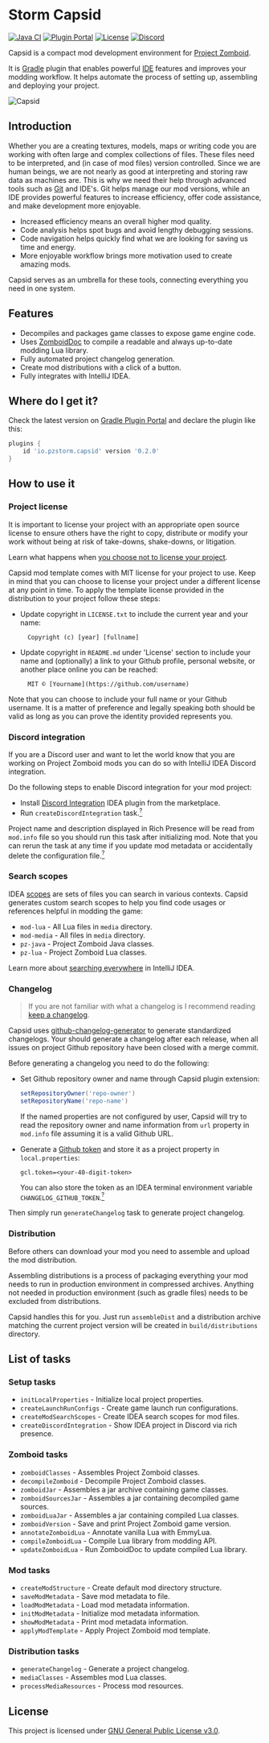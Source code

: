 # Storm Capsid

[![Java CI](https://github.com/pzstorm/capsid/actions/workflows/java-ci.yaml/badge.svg?branch=dev)](https://github.com/pzstorm/capsid/actions/workflows/java-ci.yaml) [![Plugin Portal](https://img.shields.io/maven-metadata/v?label=plugin&color=blue&logo=gradle&metadataUrl=https://plugins.gradle.org/m2/io/pzstorm/capsid/io.pzstorm.capsid.gradle.plugin/maven-metadata.xml)](https://plugins.gradle.org/plugin/io.pzstorm.capsid) [![License](https://img.shields.io/github/license/pzstorm/capsid?logo=gnu)](https://www.gnu.org/licenses/) [![Discord](https://img.shields.io/discord/823907021178798150?color=7289DA&label=discord&logo=discord&logoColor=white)](https://discord.gg/ZCmg9VsvSW)

Capsid is a compact mod development environment for [Project Zomboid](https://projectzomboid.com/blog/).

It is [Gradle](https://gradle.org/) plugin that enables powerful [IDE](https://en.wikipedia.org/wiki/Integrated_development_environment) features and improves your modding workflow. It helps automate the process of setting up, assembling and deploying your project.

![Capsid](https://raw.githubusercontent.com/pzstorm/capsid/gh-pages/capsid-banner.png)

## Introduction

Whether you are a creating textures, models, maps or writing code you are working with often large and complex collections of files. These files need to be interpreted, and (in case of mod files) version controlled. Since we are human beings, we are not nearly as good at interpreting and storing raw data as machines are. This is why we need their help through advanced tools such as [Git](https://git-scm.com/) and IDE's. Git helps manage our mod versions, while an IDE provides powerful features to increase efficiency, offer code assistance, and make development more enjoyable.

- Increased efficiency means an overall higher mod quality.  
- Code analysis helps spot bugs and avoid lengthy debugging sessions. 
- Code navigation helps quickly find what we are looking for saving us time and energy.
- More enjoyable workflow brings more motivation used to create amazing mods.

Capsid serves as an umbrella for these tools, connecting everything you need in one system.

## Features

- Decompiles and packages game classes to expose game engine code.
- Uses [ZomboidDoc](https://github.com/yooksi/pz-zdoc/) to compile a readable and always up-to-date modding Lua library.
- Fully automated project changelog generation.
- Create mod distributions with a click of a button.
- Fully integrates with IntelliJ IDEA.

## Where do I get it?

Check the latest version on [Gradle Plugin Portal](https://plugins.gradle.org/plugin/io.pzstorm.capsid) and declare the plugin like this:

```groovy
plugins {
    id 'io.pzstorm.capsid' version '0.2.0' 
}
```

## How to use it

### Project license

It is important to license your project with an appropriate open source license to ensure others have the right to copy, distribute or modify your work without being at risk of take-downs, shake-downs, or litigation.

Learn what happens when [you choose not to license your project](https://choosealicense.com/no-permission/).

Capsid mod template comes with MIT license for your project to use. Keep in mind that you can choose to license your project under a different license at any point in time. To apply the template license provided in the distribution to your project follow these steps:

- Update copyright in `LICENSE.txt` to include the current year and your name:

		Copyright (c) [year] [fullname]


- Update copyright in `README.md` under 'License' section to include your name and (optionally) a link to your Github profile, personal website, or another place online you can be reached:

		MIT © [Yourname](https://github.com/username)

Note that you can choose to include your full name or your Github username. It is a matter of preference and legally speaking both should be valid as long as you can prove the identity provided represents you. 

### Discord integration

If you are a Discord user and want to let the world know that you are working on Project Zomboid mods you can do so with IntelliJ IDEA Discord integration.

Do the following steps to enable Discord integration for your mod project:

- Install [Discord Integration](https://plugins.jetbrains.com/plugin/10233-discord-integration) IDEA plugin from the marketplace.
- Run `createDiscordIntegration` task.[<sup>?</sup>](#discord-integration "This task will run automatically when you run setupWorkspace configuration.")

Project name and description displayed in Rich Presence will be read from `mod.info` file so you should run this task after initializing mod. Note that you can rerun the task at any time if you update mod metadata or accidentally delete the configuration file.[<sup>?</sup>](#a ".idea/discord.xml")

### Search scopes

IDEA [scopes](https://www.jetbrains.com/help/idea/settings-scopes.html) are sets of files you can search in various contexts. Capsid generates custom search scopes to help you find code usages or references helpful in modding the game:

- `mod-lua` - All Lua files in `media` directory.
- `mod-media` - All files in `media` directory.
- `pz-java` - Project Zomboid Java classes.
- `pz-lua` - Project Zomboid Lua classes.

Learn more about [searching everywhere](https://www.jetbrains.com/help/idea/searching-everywhere.html) in IntelliJ IDEA.

### Changelog

> If you are not familiar with what a changelog is I recommend reading [keep a changelog](https://keepachangelog.com/en/1.0.0/).

Capsid uses [github-changelog-generator](https://github.com/github-changelog-generator/github-changelog-generator) to generate standardized changelogs. Your should generate a changelog after each release, when all issues on project Github repository have been closed with a merge commit.

Before generating a changelog you need to do the following:

- Set Github repository owner and name through Capsid plugin extension:

  ```groovy
  setRepositoryOwner('repo-owner')
  setRepositoryName('repo-name')
  ```

  If the named properties are not configured by user, Capsid will try to read the repository owner and name information from `url` property in `mod.info` file assuming it is a valid Github URL.

- Generate a [Github token](https://github.com/github-changelog-generator/github-changelog-generator#github-token) and store it as  a project property in `local.properties`:

	```properties
	gcl.token=<your-40-digit-token>
	```
	
	You can also store the token as an IDEA terminal environment variable `CHANGELOG_GITHUB_TOKEN`.<a href="https://www.jetbrains.com/help/idea/settings-tools-terminal.html"><sup>?</sup></a>

Then simply run `generateChangelog` task to generate project changelog.

### Distribution

Before others can download your mod you need to assemble and upload the mod distribution. 

Assembling distributions is a process of packaging everything your mod needs to run in production environment in compressed archives. Anything not needed in production environment (such as gradle files) needs to be excluded from distributions. 

Capsid handles this for you. Just run `assembleDist` and a distribution archive matching the current project version will be created in `build/distributions` directory.

## List of tasks

### Setup tasks

- `initLocalProperties` - Initialize local project properties.
- `createLaunchRunConfigs` - Create game launch run configurations.
- `createModSearchScopes` - Create IDEA search scopes for mod files.
- `createDiscordIntegration` - Show IDEA project in Discord via rich presence.

### Zomboid tasks

- `zomboidClasses` - Assembles Project Zomboid classes.
- `decompileZomboid` - Decompile Project Zomboid classes.
- `zomboidJar` - Assembles a jar archive containing game classes.
- `zomboidSourcesJar` - Assembles a jar containing decompiled game sources.
- `zomboidLuaJar` - Assembles a jar containing compiled Lua classes.
- `zomboidVersion` - Save and print Project Zomboid game version.
- `annotateZomboidLua` - Annotate vanilla Lua with EmmyLua.
- `compileZomboidLua` - Compile Lua library from modding API.
- `updateZomboidLua` - Run ZomboidDoc to update compiled Lua library.

### Mod tasks

- `createModStructure` - Create default mod directory structure.
- `saveModMetadata` - Save mod metadata to file.
- `loadModMetadata` - Load mod metadata information.
- `initModMetadata` - Initialize mod metadata information.
- `showModMetadata` - Print mod metadata information.
- `applyModTemplate` - Apply Project Zomboid mod template.

### Distribution tasks

- `generateChangelog` - Generate a project changelog.
- `mediaClasses` - Assembles mod Lua classes.
- `processMediaResources` - Process mod resources.

## License

This project is licensed under [GNU General Public License v3.0](https://github.com/cocolabs/pz-zdoc/blob/master/LICENSE.txt).